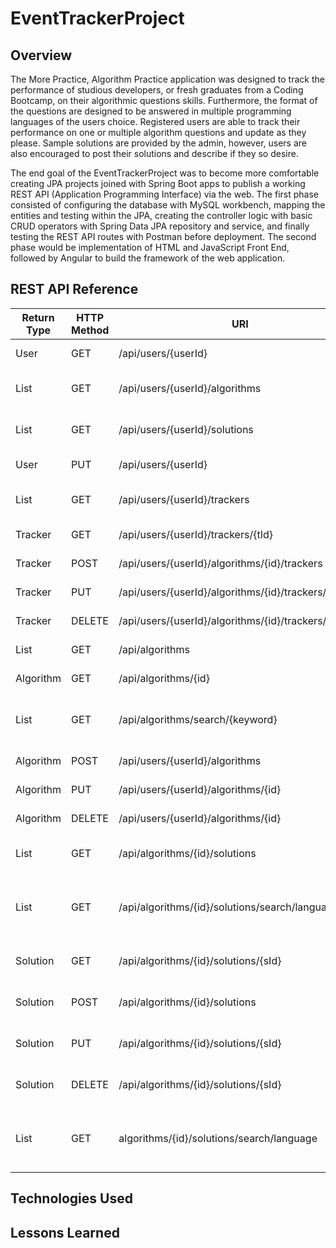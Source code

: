 # EventTrackerProject

## Overview
The More Practice, Algorithm Practice application was designed to track the performance of studious developers, or fresh graduates from a Coding Bootcamp, on their algorithmic questions skills. Furthermore, the format of the questions are designed to be answered in multiple programming languages of the users choice. Registered users are able to track their performance on one or multiple algorithm questions and update as they please. Sample solutions are provided by the admin, however, users are also encouraged to post their solutions and describe if they so desire.

The end goal of the EventTrackerProject was to become more comfortable creating JPA projects joined with Spring Boot apps to publish a working REST API (Application Programming Interface) via the web. The first phase consisted of configuring the database with MySQL workbench, mapping the entities and testing within the JPA, creating the controller logic with basic CRUD operators with Spring Data JPA repository and service, and finally testing the REST API routes with Postman before deployment. The second phase would be implementation of HTML and JavaScript Front End, followed by Angular to build the framework of the web application.
 
## REST API Reference
| Return Type      | HTTP Method | URI                  | Request Body | Purpose            |
|------------------|-------------|----------------------|--------------|--------------------|
| User            | GET         | /api/users/{userId}  |              | Retrieve User      |
| List<Algorithm>            | GET         | /api/users/{userId}/algorithms  |              | Retrieve User Algorithms      |
| List<Solution>            | GET         | /api/users/{userId}/solutions  |              | Retrieve User Solutions      |
| User            | PUT         | /api/users/{userId}  |              | Update User      |
| List<Tracker>            | GET         | /api/users/{userId}/trackers  |              | Retrieve User Trackers      |
| Tracker            | GET         | /api/users/{userId}/trackers/{tId}  |              | Retrieve a Tracker      |
| Tracker            | POST         | /api/users/{userId}/algorithms/{id}/trackers  |              | Create Tracker      |
| Tracker            | PUT         | /api/users/{userId}/algorithms/{id}/trackers/{tId}  |              | Update Tracker      |
| Tracker            | DELETE         | /api/users/{userId}/algorithms/{id}/trackers/{tId}  |              | Update Tracker      |
| List<Algorithm>            | GET         | /api/algorithms |              | Retrieve Algorithms      |
| Algorithm            | GET         | /api/algorithms/{id} |              | Retrieve a Algorithm      |
| List<Algorithm>            | GET       | /api/algorithms/search/{keyword} |              | Search Algorithm  with keyword    |
| Algorithm            | POST         | /api/users/{userId}/algorithms |              | Create a Algorithm      |
| Algorithm            | PUT         | /api/users/{userId}/algorithms/{id} |              | Update a Algorithm      |
| Algorithm            | DELETE       | /api/users/{userId}/algorithms/{id} |              | Delete a Algorithm      |
| List<Solution>            | GET       | /api/algorithms/{id}/solutions |              | Retrieve Algorithm Solutions     |
| List<Solution>            | GET       | /api/algorithms/{id}/solutions/search/language/{lId} |              | Retrieve Algorithm Solutions by Language    |
| Solution            | GET       | /api/algorithms/{id}/solutions/{sId} |              | Retrieve a Algorithm Solution    |
| Solution            | POST       | /api/algorithms/{id}/solutions |              | Create a Algorithm Solution    |
| Solution            | PUT       | /api/algorithms/{id}/solutions/{sId} |              | Update a Algorithm Solution    |
| Solution            | DELETE       | /api/algorithms/{id}/solutions/{sId} |              | Delete a Algorithm Solution    |
| List<Language>            | GET       | algorithms/{id}/solutions/search/language |              | Retrieve Languages of Algorithm Solution   |



## Technologies Used

## Lessons Learned
